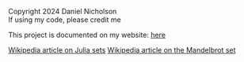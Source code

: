 Copyright 2024 Daniel Nicholson\
If using my code, please credit me

This project is documented on my website: [here](http://danielnicholson.uk/documentation.php?project=Julia%20sets)

[Wikipedia article on Julia sets](https://en.wikipedia.org/wiki/Julia_set)
[Wikipedia article on the Mandelbrot set](https://en.wikipedia.org/wiki/Mandelbrot_set)
